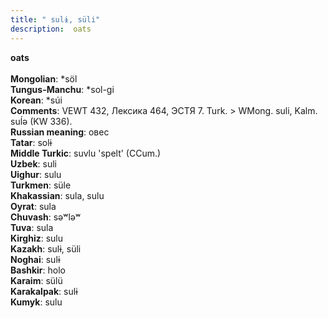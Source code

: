 ```yaml
---
title: " sulɨ, süli"
description:  oats
---
```

<p data-pagefind-weight="0.5">
<strong> oats</strong><br><br>
<strong>Mongolian</strong>:  *söl<br>
<strong>Tungus-Manchu</strong>:  *sol-gi<br>
<strong>Korean</strong>:  *súi<br>
<strong>Comments</strong>:  VEWT 432, Лексика 464, ЭСТЯ 7. Turk. > WMong. suli, Kalm. suĺǝ (KW 336).<br>
<strong>Russian meaning</strong>:  овес<br>
<strong>Tatar</strong>:  solɨ<br>
<strong>Middle Turkic</strong>:  suvlu 'spelt' (CCum.)<br>
<strong>Uzbek</strong>:  suli<br>
<strong>Uighur</strong>:  sulu<br>
<strong>Turkmen</strong>:  süle<br>
<strong>Khakassian</strong>:  sula, sulu<br>
<strong>Oyrat</strong>:  sula<br>
<strong>Chuvash</strong>:  sǝʷlǝʷ<br>
<strong>Tuva</strong>:  sula<br>
<strong>Kirghiz</strong>:  sulu<br>
<strong>Kazakh</strong>:  sulɨ, süli<br>
<strong>Noghai</strong>:  sulɨ<br>
<strong>Bashkir</strong>:  holo<br>
<strong>Karaim</strong>:  sülü<br>
<strong>Karakalpak</strong>:  sulɨ<br>
<strong>Kumyk</strong>:  sulu<br>

</p>

